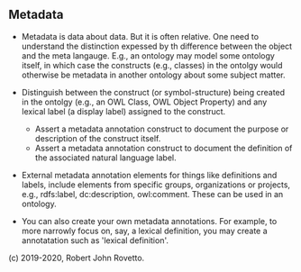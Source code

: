 ## Metadata
- Metadata is data about data. But it is often relative. One need to understand the distinction expessed by th difference between the object and the meta langauge. E.g., an ontology may model some ontology itself, in which case the constructs (e.g., classes) in the ontolgy would otherwise be metadata in another ontology about some subject matter. 
- Distinguish between the construct (or symbol-structure) being created in the ontolgy (e.g., an OWL Class, OWL Object Property) and any lexical label (a display label) assigned to the construct.
  - Assert a metadata annotation construct to document the purpose or description of the construct itself.
  - Assert a metadata annotation construct to document the definition of the associated natural language label.

- External metadata annotation elements for things like definitions and labels, include elements from specific groups, organizations or projects, e.g., rdfs:label, dc:description, owl:comment. These can be used in an ontology. 
- You can also create your own metadata annotations. For example, to more narrowly focus on, say, a lexical definition, you may create a annotatation such as 'lexical definition'. 

(c) 2019-2020, Robert John Rovetto.
